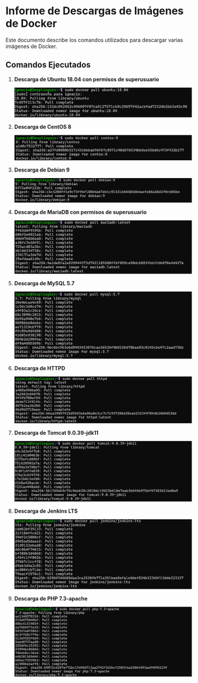 
# Informe de Descargas de Imágenes de Docker

Este documento describe los comandos utilizados para descargar varias imágenes de Docker.

## Comandos Ejecutados

1. **Descarga de Ubuntu 18.04 con permisos de superusuario**

   ![Pantallazo de la terminal con Ubuntu 18.04](descargaUbubtu.png)

2. **Descarga de CentOS 8**
 
   ![Pantallazo de la terminal con CentOS 8](descargaCentos.png)

3. **Descarga de Debian 9**

   ![Pantallazo de la terminal con Debian 9](descargaDebian.png)

4. **Descarga de MariaDB con permisos de superusuario**
   
   ![Pantallazo de la terminal con MariaDB](descargaMariaDB.png)

5. **Descarga de MySQL 5.7**
 
   ![Pantallazo de la terminal con MySQL 5.7](descargaMysql.png)

6. **Descarga de HTTPD**

   ![Pantallazo de la terminal con HTTPD](descargaHttpd.png)

7. **Descarga de Tomcat 9.0.39-jdk11**
 
   ![Pantallazo de la terminal con Tomcat 9.0.39-jdk11](descargaTomcat.png)

8. **Descarga de Jenkins LTS**
 
   ![Pantallazo de la terminal con Jenkins LTS](descargaJenkins.png)

9. **Descarga de PHP 7.3-apache**
 
   ![Pantallazo de la terminal con PHP 7.3-apache](descargaPHP7.7.png)



